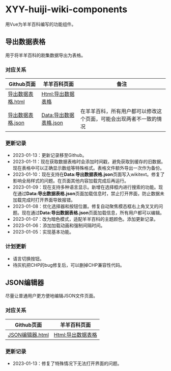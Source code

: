 # XYY-huiji-wiki-components
用Vue为羊羊百科编写的功能组件。


## 导出数据表格
用于将羊羊百科的剧集数据导出为表格。

### 对应关系
| Github页面 | 羊羊百科页面 | 备注 |
| --- | --- | --- |
| [导出数据表格.html](./src/导出数据表格.html) | [Html:导出数据表格](https://xyy.huijiwiki.com/wiki/Html:导出数据表格) |  |
| [导出数据表格.json](./src/导出数据表格.json) | [Data:导出数据表格.json](https://xyy.huijiwiki.com/wiki/Data:导出数据表格.json) | 在羊羊百科，所有用户都可以修改这个页面，可能会出现两者不一致的情况 |

### 更新记录
- 2023-01-13：更新记录移至Github。
- 2023-01-11：现在获取数据表格时会添加时间戳，避免获取到缓存的旧数据。现在表格中可以正确显示数组等特殊格式。表格文件额外导出一次作为备份。
- 2023-01-10：现在支持在**Data:导出数据表格.json**页面写入wikitext。修复了影响全局样式的问题。在页面其他内容加载完成后再运行。
- 2023-01-09：现在支持多种语言显示。新增在选择框内进行搜索的功能。现在通过**Data:导出数据表格.json**页面加载信息时，禁止打开界面，防止数据未加载完成时打开界面导致报错。
- 2023-01-08：优化选择器和按钮位置。修复自动聚焦模态框右上角叉叉的问题。现在通过**Data:导出数据表格.json**页面加载信息，所有用户都可以编辑。
- 2023-01-07：改为暗色模式，适配羊羊百科的主题颜色。添加更新记录。
- 2023-01-06：添加加载动画和强制间隔时间。
- 2023-01-05：实现基本功能。

### 计划更新
- 语言切换按钮。
- 待灰机把CHP的bug修复后，可以删掉CHP兼容性代码。


## JSON编辑器
尽量让普通用户更方便地编辑JSON文件页面。

### 对应关系
| Github页面 | 羊羊百科页面 |
| --- | --- |
| [JSON编辑器.html](./src/JSON编辑器.html) | [Html:导出数据表格](https://xyy.huijiwiki.com/wiki/Html:剧集卡片/编辑数据) |

### 更新记录
- 2023-01-13：修复了特殊情况下无法打开界面的问题。